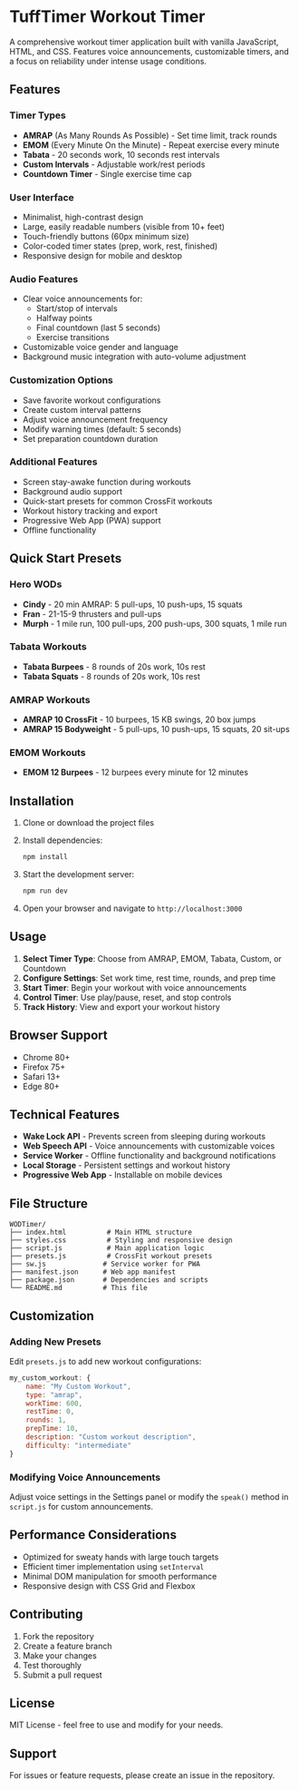 # TuffTimer Workout Timer

A comprehensive workout timer application built with vanilla JavaScript, HTML, and CSS. Features voice announcements, customizable timers, and a focus on reliability under intense usage conditions.

## Features

### Timer Types
- **AMRAP** (As Many Rounds As Possible) - Set time limit, track rounds
- **EMOM** (Every Minute On the Minute) - Repeat exercise every minute
- **Tabata** - 20 seconds work, 10 seconds rest intervals
- **Custom Intervals** - Adjustable work/rest periods
- **Countdown Timer** - Single exercise time cap

### User Interface
- Minimalist, high-contrast design
- Large, easily readable numbers (visible from 10+ feet)
- Touch-friendly buttons (60px minimum size)
- Color-coded timer states (prep, work, rest, finished)
- Responsive design for mobile and desktop

### Audio Features
- Clear voice announcements for:
  - Start/stop of intervals
  - Halfway points
  - Final countdown (last 5 seconds)
  - Exercise transitions
- Customizable voice gender and language
- Background music integration with auto-volume adjustment

### Customization Options
- Save favorite workout configurations
- Create custom interval patterns
- Adjust voice announcement frequency
- Modify warning times (default: 5 seconds)
- Set preparation countdown duration

### Additional Features
- Screen stay-awake function during workouts
- Background audio support
- Quick-start presets for common CrossFit workouts
- Workout history tracking and export
- Progressive Web App (PWA) support
- Offline functionality

## Quick Start Presets

### Hero WODs
- **Cindy** - 20 min AMRAP: 5 pull-ups, 10 push-ups, 15 squats
- **Fran** - 21-15-9 thrusters and pull-ups
- **Murph** - 1 mile run, 100 pull-ups, 200 push-ups, 300 squats, 1 mile run

### Tabata Workouts
- **Tabata Burpees** - 8 rounds of 20s work, 10s rest
- **Tabata Squats** - 8 rounds of 20s work, 10s rest

### AMRAP Workouts
- **AMRAP 10 CrossFit** - 10 burpees, 15 KB swings, 20 box jumps
- **AMRAP 15 Bodyweight** - 5 pull-ups, 10 push-ups, 15 squats, 20 sit-ups

### EMOM Workouts
- **EMOM 12 Burpees** - 12 burpees every minute for 12 minutes

## Installation

1. Clone or download the project files
2. Install dependencies:
   ```bash
   npm install
   ```

3. Start the development server:
   ```bash
   npm run dev
   ```

4. Open your browser and navigate to `http://localhost:3000`

## Usage

1. **Select Timer Type**: Choose from AMRAP, EMOM, Tabata, Custom, or Countdown
2. **Configure Settings**: Set work time, rest time, rounds, and prep time
3. **Start Timer**: Begin your workout with voice announcements
4. **Control Timer**: Use play/pause, reset, and stop controls
5. **Track History**: View and export your workout history

## Browser Support

- Chrome 80+
- Firefox 75+
- Safari 13+
- Edge 80+

## Technical Features

- **Wake Lock API** - Prevents screen from sleeping during workouts
- **Web Speech API** - Voice announcements with customizable voices
- **Service Worker** - Offline functionality and background notifications
- **Local Storage** - Persistent settings and workout history
- **Progressive Web App** - Installable on mobile devices

## File Structure

```
WODTimer/
├── index.html          # Main HTML structure
├── styles.css          # Styling and responsive design
├── script.js           # Main application logic
├── presets.js          # CrossFit workout presets
├── sw.js              # Service worker for PWA
├── manifest.json      # Web app manifest
├── package.json       # Dependencies and scripts
└── README.md          # This file
```

## Customization

### Adding New Presets
Edit `presets.js` to add new workout configurations:

```javascript
my_custom_workout: {
    name: "My Custom Workout",
    type: "amrap",
    workTime: 600,
    restTime: 0,
    rounds: 1,
    prepTime: 10,
    description: "Custom workout description",
    difficulty: "intermediate"
}
```

### Modifying Voice Announcements
Adjust voice settings in the Settings panel or modify the `speak()` method in `script.js` for custom announcements.

## Performance Considerations

- Optimized for sweaty hands with large touch targets
- Efficient timer implementation using `setInterval`
- Minimal DOM manipulation for smooth performance
- Responsive design with CSS Grid and Flexbox

## Contributing

1. Fork the repository
2. Create a feature branch
3. Make your changes
4. Test thoroughly
5. Submit a pull request

## License

MIT License - feel free to use and modify for your needs.

## Support

For issues or feature requests, please create an issue in the repository.